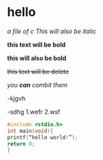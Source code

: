 # hello
*a file of c*
_This will also be italic_

**this text will be bold** 

__this will also be bold__  


~~this text will be delete~~

_you **can** combit them_

-kjgvh

-sdhg
1.wefr
2.wsf

```c
#include <stdio.h>
int main(void){
printf(“hello world!”);
return 0;
}
```
